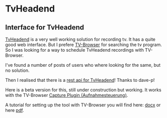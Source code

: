 # TvHeadend
<h2>Interface for TvHeadend</h2>

<p><a href="https://tvheadend.org/">TvHeadend</a> is a very well working solution for recording tv. It has a quite good web interface.
But I prefere <a href="https://www.tvbrowser.org/">TV-Browser</a> for searching the tv program. So I was looking for a way to schedule TvHeadend recordings with TV-Browser.</p>

<p>I've found a number of posts of users who where looking for the same, but no solution.</p>

<p>Then I realised that there is a <a href="https://github.com/dave-p/TVH-API-docs/wiki">rest api for TvHeadend</a>! Thanks to dave-p!</p>

<p>Here is a beta version for this, still under construction but working. It works with the TV-Browser <a href="https://wiki.tvbrowser.org/index.php/Aufnahmesteuerung">Capture Plugin (Aufnahmesteuerung)</a>.</p>

<p>A tutorial for setting up the tool with TV-Browser you will find here: <a href="https://github.com/ChrWieg/TvHeadend/blob/master/Docs/HowToSetupTvBrowser.docx">docx</a> or here <a href="https://github.com/ChrWieg/TvHeadend/blob/master/Docs/HowToSetupTvBrowser.pdf">pdf</a>.</p>
